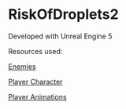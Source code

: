 # RiskOfDroplets2

Developed with Unreal Engine 5

Resources used:

[Enemies](https://www.unrealengine.com/marketplace/en-US/product/monster-for-survival-game-pbr-polyart)

[Player Character](https://www.mixamo.com/#/?page=1&query=X+Bot&type=Character)

[Player Animations](https://www.mixamo.com/#/?page=1&query=Longbow&type=Motion%2CMotionPack)
